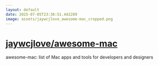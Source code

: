 ```yaml
---
layout: default
date: 2025-07-05T23:36:51.442289
image: assets/jaywcjlove_awesome-mac_cropped.png
---
```


# [jaywcjlove/awesome-mac](https://github.com/jaywcjlove/awesome-mac)

awesome-mac: list of Mac apps and tools for developers and designers
